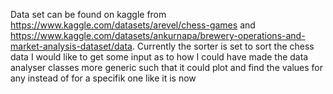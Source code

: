 Data set can be found on kaggle from https://www.kaggle.com/datasets/arevel/chess-games and https://www.kaggle.com/datasets/ankurnapa/brewery-operations-and-market-analysis-dataset/data. Currently the sorter is set to sort the chess data I would like to get some input as to how I could have made the data analyser classes more generic such that it could plot and find the values for any instead of for a specifik one like it is now
